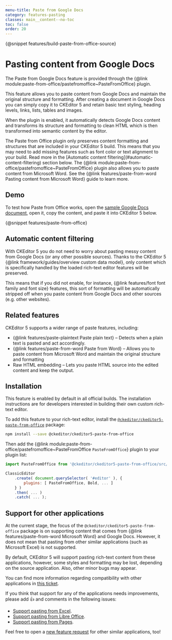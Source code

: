 ```yaml
---
menu-title: Paste from Google Docs
category: features-pasting
classes: main__content--no-toc
toc: false
order: 20
---
```


{@snippet features/build-paste-from-office-source}

# Pasting content from Google Docs

The Paste from Google Docs feature is provided through the {@link module:paste-from-office/pastefromoffice~PasteFromOffice} plugin.

This feature allows you to paste content from Google Docs and maintain the original structure and formatting. After creating a document in Google Docs you can simply copy it to CKEditor 5 and retain basic text styling, heading levels, links, lists, tables and images.

When the plugin is enabled, it automatically detects Google Docs content and transforms its structure and formatting to clean HTML which is then transformed into semantic content by the editor.

<info-box info>
	The Paste from Office plugin only preserves content formatting and structures that are included in your CKEditor 5 build. This means that you may need to add missing features such as font color or text alignment to your build. Read more in the [Automatic content filtering](#automatic-content-filtering) section below.
</info-box>

<info-box info>
	The {@link module:paste-from-office/pastefromoffice~PasteFromOffice} plugin also allows you to paste content from Microsoft Word. See the {@link features/paste-from-word Pasting content from Microsoft Word} guide to learn more.
</info-box>

## Demo

To test how Paste from Office works, open the [sample Google Docs document](https://docs.google.com/document/d/1a9YzJidjxRPrxY9BL4ZReNFkPAgd_ItnZoFxcjSiJ4U/edit?usp=sharing), open it, copy the content, and paste it into CKEditor 5 below.

{@snippet features/paste-from-office}

## Automatic content filtering

With CKEditor 5 you do not need to worry about pasting messy content from Google Docs (or any other possible sources). Thanks to the CKEditor 5 {@link framework/guides/overview custom data model}, only content which is specifically handled by the loaded rich-text editor features will be preserved.

This means that if you did not enable, for instance, {@link features/font font family and font size} features, this sort of formatting will be automatically stripped off when you paste content from Google Docs and other sources (e.g. other websites).

## Related features

CKEditor 5 supports a wider range of paste features, including:
* {@link features/paste-plaintext Paste plain text} &ndash; Detects when a plain text is pasted and act accordingly.
* {@link features/paste-from-word Paste from Word} &ndash; Allows you to paste content from Microsoft Word and maintain the original structure and formatting
* Raw HTML embedding &ndash; Lets you paste HTML source into the edited content and keep the output.

## Installation

<info-box info>
	This feature is enabled by default in all official builds. The installation instructions are for developers interested in building their own custom rich-text editor.
</info-box>

To add this feature to your rich-text editor, install the [`@ckeditor/ckeditor5-paste-from-office`](https://www.npmjs.com/package/@ckeditor/ckeditor5-paste-from-office) package:

```bash
npm install --save @ckeditor/ckeditor5-paste-from-office
```

Then add the {@link module:paste-from-office/pastefromoffice~PasteFromOffice `PasteFromOffice`} plugin to your plugin list:

```js
import PasteFromOffice from '@ckeditor/ckeditor5-paste-from-office/src/pastefromoffice';

ClassicEditor
	.create( document.querySelector( '#editor' ), {
		plugins: [ PasteFromOffice, Bold, ... ]
	} )
	.then( ... )
	.catch( ... );
```

## Support for other applications

At the current stage, the focus of the `@ckeditor/ckeditor5-paste-from-office` package is on supporting content that comes from {@link features/paste-from-word Microsoft Word} and Google Docs. However, it does not mean that pasting from other similar applications (such as Microsoft Excel) is not supported.

By default, CKEditor 5 will support pasting rich-text content from these applications, however, some styles and formatting may be lost, depending on the source application. Also, other minor bugs may appear.

You can find more information regarding compatibility with other applications in [this ticket](https://github.com/ckeditor/ckeditor5/issues/1184#issuecomment-409828069).

If you think that support for any of the applications needs improvements, please add 👍 and comments in the following issues:

* [Support pasting from Excel](https://github.com/ckeditor/ckeditor5/issues/2513).
* [Support pasting from Libre Office](https://github.com/ckeditor/ckeditor5/issues/2520).
* [Support pasting from Pages](https://github.com/ckeditor/ckeditor5/issues/2527).

Feel free to open a [new feature request](https://github.com/ckeditor/ckeditor5/issues/new/choose) for other similar applications, too!

